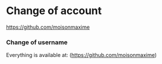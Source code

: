 # Change of account
https://github.com/moisonmaxime

### Change of username
Everything is available at: (https://github.com/moisonmaxime)
